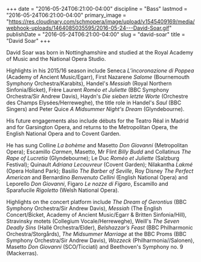 +++
date = "2016-05-24T06:21:00-04:00"
discipline = "Bass"
lastmod = "2016-05-24T06:21:00-04:00"
primary_image = "https://res.cloudinary.com/schmopera/image/upload/v1545409169/media/webhook-uploads/1464085035595/2016-05-24---David-Soar.gif"
publishDate = "2016-05-24T06:21:00-04:00"
slug = "david-soar"
title = "David Soar"
+++

David Soar was born in Nottinghamshire and studied at the Royal Academy of Music and the National Opera Studio.

Highlights in his 2015/16 season include Seneca *L’incoronazione di Poppea* (Academy of Ancient Music/Egarr), First Nazarene *Salome* (Bournemouth Symphony Orchestra/Karabits), Handel's *Messiah* (Royal Northern Sinfonia/Bicket), Frère Laurent *Roméo et Juliette* (BBC Symphony Orchestra/Sir Andrew Davis), Haydn's *Die sieben letzte Worte* (Orchestre des Champs Elysées/Herreweghe),  the title role in Handel's *Saul* (BBC Singers) and Peter Quice *A Midsummer Night's Dream* (Glyndebourne).

His future engagements also include débuts for the Teatro Réal in Madrid and for Garsington Opera, and returns to the Metropolitan Opera, the English National Opera and to Covent Garden.

He has sung Colline *La bohème* and Masetto *Don Giovanni* (Metropolitan Opera); Escamillo *Carmen*, Masetto, Mr Flint *Billy Budd* and Collatinus *The Rape of Lucretia* (Glyndebourne); Le Duc *Roméo et Juliette* (Salzburg Festival); Quinault *Adriana Lecouvreur* (Covent Garden); Nilakantha *Lakmé* (Opera Holland Park); Basilio *The Barber of Seville*, Roy Disney *The Perfect American* and Bernardino *Benvenuto Cellini* (English National Opera) and Leporello *Don Giovanni*, Figaro *Le nozze di Figaro*, Escamillo and Sparafucile *Rigoletto* (Welsh National Opera).

Highlights on the concert platform include *The Dream of Gerontius* (BBC Symphony Orchestra/Sir Andrew Davis), *Messiah* (The English Concert/Bicket, Academy of Ancient Music/Egarr & Britten Sinfonia/Hill), Stravinsky motets (Collegium Vocale/Herreweghe), Weill's *The Seven Deadly Sins* (Hallé Orchestra/Elder), *Belshazzar’s Feast* (BBC Philharmonic Orchestra/Storgårds), *The Midsummer Marriage* at the BBC Proms (BBC Symphony Orchestra/Sir Andrew Davis), *Wozzeck* (Philharmonia//Salonen), Masetto *Don Giovanni* (SCO/Ticciati) and Beethoven's Symphony no. 9 (Mackerras).
